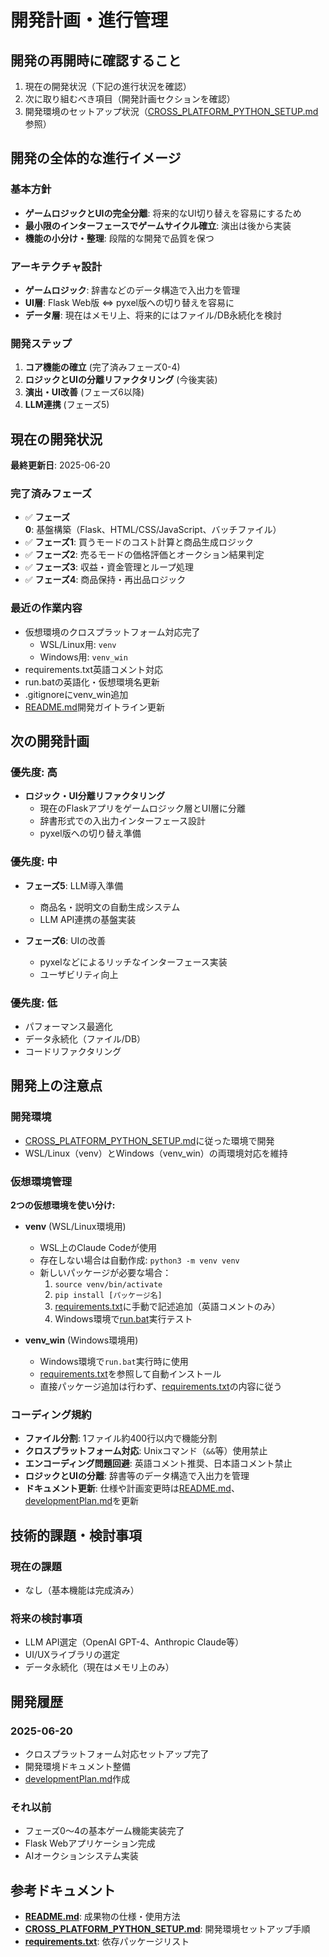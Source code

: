 # 開発計画・進行管理

## 開発の再開時に確認すること

1. 現在の開発状況（下記の進行状況を確認）
2. 次に取り組むべき項目（開発計画セクションを確認）
3. 開発環境のセットアップ状況（[CROSS_PLATFORM_PYTHON_SETUP.md](./CROSS_PLATFORM_PYTHON_SETUP.md)参照）

## 開発の全体的な進行イメージ

### 基本方針
- **ゲームロジックとUIの完全分離**: 将来的なUI切り替えを容易にするため
- **最小限のインターフェースでゲームサイクル確立**: 演出は後から実装
- **機能の小分け・整理**: 段階的な開発で品質を保つ

### アーキテクチャ設計
- **ゲームロジック**: 辞書などのデータ構造で入出力を管理
- **UI層**: Flask Web版 ⇔ pyxel版への切り替えを容易に
- **データ層**: 現在はメモリ上、将来的にはファイル/DB永続化を検討

### 開発ステップ
1. **コア機能の確立** (完了済みフェーズ0-4)
2. **ロジックとUIの分離リファクタリング** (今後実装)
3. **演出・UI改善** (フェーズ6以降)
4. **LLM連携** (フェーズ5)

## 現在の開発状況

**最終更新日**: 2025-06-20

### 完了済みフェーズ
- ✅ **フェーズ0**: 基盤構築（Flask、HTML/CSS/JavaScript、バッチファイル）
- ✅ **フェーズ1**: 買うモードのコスト計算と商品生成ロジック
- ✅ **フェーズ2**: 売るモードの価格評価とオークション結果判定
- ✅ **フェーズ3**: 収益・資金管理とループ処理
- ✅ **フェーズ4**: 商品保持・再出品ロジック

### 最近の作業内容
- 仮想環境のクロスプラットフォーム対応完了
  - WSL/Linux用: `venv`
  - Windows用: `venv_win`
- requirements.txt英語コメント対応
- run.batの英語化・仮想環境名更新
- .gitignoreにvenv_win追加
- [README.md](./README.md)開発ガイトライン更新

## 次の開発計画

### 優先度: 高
- **ロジック・UI分離リファクタリング**
  - 現在のFlaskアプリをゲームロジック層とUI層に分離
  - 辞書形式での入出力インターフェース設計
  - pyxel版への切り替え準備

### 優先度: 中
- **フェーズ5**: LLM導入準備
  - 商品名・説明文の自動生成システム
  - LLM API連携の基盤実装

- **フェーズ6**: UIの改善
  - pyxelなどによるリッチなインターフェース実装
  - ユーザビリティ向上

### 優先度: 低
- パフォーマンス最適化
- データ永続化（ファイル/DB）
- コードリファクタリング

## 開発上の注意点

### 開発環境
- [CROSS_PLATFORM_PYTHON_SETUP.md](./CROSS_PLATFORM_PYTHON_SETUP.md)に従った環境で開発
- WSL/Linux（venv）とWindows（venv_win）の両環境対応を維持

### 仮想環境管理
**2つの仮想環境を使い分け:**

- **venv** (WSL/Linux環境用)
  - WSL上のClaude Codeが使用
  - 存在しない場合は自動作成: `python3 -m venv venv`
  - 新しいパッケージが必要な場合：
    1. `source venv/bin/activate`
    2. `pip install [パッケージ名]`
    3. [requirements.txt](./requirements.txt)に手動で記述追加（英語コメントのみ）
    4. Windows環境で[run.bat](./run.bat)実行テスト

- **venv_win** (Windows環境用)
  - Windows環境で`run.bat`実行時に使用
  - [requirements.txt](./requirements.txt)を参照して自動インストール
  - 直接パッケージ追加は行わず、[requirements.txt](./requirements.txt)の内容に従う

### コーディング規約
- **ファイル分割**: 1ファイル約400行以内で機能分割
- **クロスプラットフォーム対応**: Unixコマンド（`&&`等）使用禁止
- **エンコーディング問題回避**: 英語コメント推奨、日本語コメント禁止
- **ロジックとUIの分離**: 辞書等のデータ構造で入出力を管理
- **ドキュメント更新**: 仕様や計画変更時は[README.md](./README.md)、[developmentPlan.md](./developmentPlan.md)を更新

## 技術的課題・検討事項

### 現在の課題
- なし（基本機能は完成済み）

### 将来の検討事項
- LLM API選定（OpenAI GPT-4、Anthropic Claude等）
- UI/UXライブラリの選定
- データ永続化（現在はメモリ上のみ）

## 開発履歴

### 2025-06-20
- クロスプラットフォーム対応セットアップ完了
- 開発環境ドキュメント整備
- [developmentPlan.md](./developmentPlan.md)作成

### それ以前
- フェーズ0～4の基本ゲーム機能実装完了
- Flask Webアプリケーション完成
- AIオークションシステム実装

## 参考ドキュメント

- **[README.md](./README.md)**: 成果物の仕様・使用方法
- **[CROSS_PLATFORM_PYTHON_SETUP.md](./CROSS_PLATFORM_PYTHON_SETUP.md)**: 開発環境セットアップ手順
- **[requirements.txt](./requirements.txt)**: 依存パッケージリスト